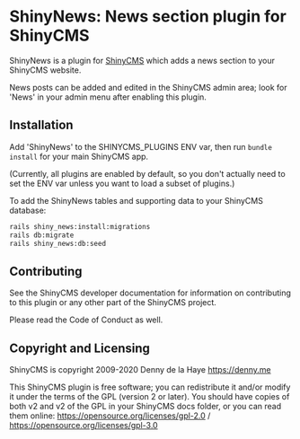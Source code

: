 # ShinyNews: News section plugin for ShinyCMS

ShinyNews is a plugin for [ShinyCMS](https://shinycms.com) which adds
a news section to your ShinyCMS website.

News posts can be added and edited in the ShinyCMS admin area; look for 'News'
in your admin menu after enabling this plugin.


## Installation

Add 'ShinyNews' to the SHINYCMS_PLUGINS ENV var, then run `bundle install`
for your main ShinyCMS app.

(Currently, all plugins are enabled by default, so you don't actually
need to set the ENV var unless you want to load a subset of plugins.)

To add the ShinyNews tables and supporting data to your ShinyCMS database:
```bash
rails shiny_news:install:migrations
rails db:migrate
rails shiny_news:db:seed
```


## Contributing

See the ShinyCMS developer documentation for information on contributing to this
plugin or any other part of the ShinyCMS project.

Please read the Code of Conduct as well.


## Copyright and Licensing

ShinyCMS is copyright 2009-2020 Denny de la Haye https://denny.me

This ShinyCMS plugin is free software; you can redistribute it and/or modify it
under the terms of the GPL (version 2 or later). You should have copies of both
v2 and v2 of the GPL in your ShinyCMS docs folder, or you can read them online:
https://opensource.org/licenses/gpl-2.0 / https://opensource.org/licenses/gpl-3.0

